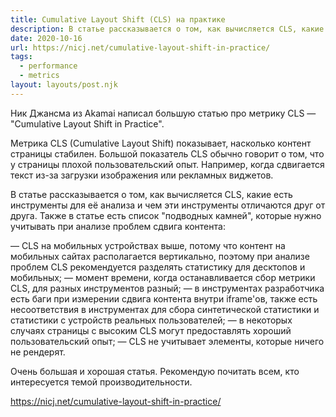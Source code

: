 ```yaml
---
title: Cumulative Layout Shift (CLS) на практике
description: В статье рассказывается о том, как вычисляется CLS, какие есть инструменты для её анализа и чем эти инструменты отличаются друг от друга. Также в статье есть список "подводных камней", которые нужно учитывать при анализе проблем сдвига контента
date: 2020-10-16
url: https://nicj.net/cumulative-layout-shift-in-practice/
tags:
  - performance
  - metrics
layout: layouts/post.njk
---
```

Ник Джансма из Akamai написал большую статью про метрику CLS — "Cumulative Layout Shift in Practice".

Метрика CLS (Cumulative Layout Shift) показывает, насколько контент страницы стабилен. Большой показатель CLS обычно говорит о том, что у страницы плохой пользовательский опыт. Например, когда сдвигается текст из-за загрузки изображения или рекламных виджетов.

В статье рассказывается о том, как вычисляется CLS, какие есть инструменты для её анализа и чем эти инструменты отличаются друг от друга. Также в статье есть список "подводных камней", которые нужно учитывать при анализе проблем сдвига контента:

— CLS на мобильных устройствах выше, потому что контент на мобильных сайтах располагается вертикально, поэтому при анализе проблем CLS рекомендуется разделять статистику для десктопов и мобильных;
— момент времени, когда останавливается сбор метрики CLS, для разных инструментов разный;
— в инструментах разработчика есть баги при измерении сдвига контента внутри iframe'ов, также есть несоответствия в инструментах для сбора синтетической статистики и статистики с устройств реальных пользователей;
— в некоторых случаях страницы с высоким CLS могут предоставлять хороший пользовательский опыт; 
— CLS не учитывает элементы, которые ничего не рендерят.

Очень большая и хорошая статья. Рекомендую почитать всем, кто интересуется темой производительности.

https://nicj.net/cumulative-layout-shift-in-practice/
